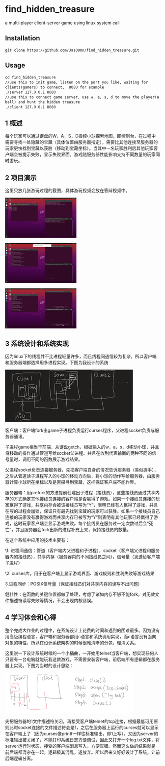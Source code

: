 # find_hidden_treasure

a multi-player client-server game using linux system call

## Installation
    git clone https://github.com/Jas000n/find_hidden_treasure.git
## Usage
    cd find_hidden_treasure
    //use this to init game, listen on the port you like, waiting for clients(gamers) to connect,  8080 for example
    ./server 127.0.0.1 8080 
    //use this to connect game server, use w, a, s, d to move the player(a ball) and hunt the hidden treasure
    ./client 127.0.0.1 8080 	

## 1   概述

每个玩家可以通过键盘的W，A，S，D操控小球探索地图，即控制台，在过程中需要寻找一处隐藏的宝藏（具体位置由服务器指定），需要比其他连接至服务器的玩家更快找到宝藏以获胜（移动到宝藏坐标）。当其中一名玩家胜利后其他玩家客户端会被提示失败，显示失败界面。游戏随服务器性能影响支持不同数量的玩家同时游玩。

## 2   项目演示

这里只放几张游玩过程的截图，具体游玩视频会放在答辩视频中。

![img](./pics/img.png)

![img](./pics/img_1.png)

![img](./pics/img_2.png)

## 3   系统设计和系统实现

因为linux下的线程并不比进程轻量许多，而且线程间通信较为复杂，所以客户端和服务器端都选择用多进程实现。下图为我设计的系统

![img](./pics/img_3.png)

 

客户端：客户端fork出game子进程负责运行curses程序，父进程socket负责与服务器通讯。

 

子进程game相当于前端，从键盘getch，根据输入的w，a，s，d移动小球，并且将移动的操作通过管道写给socket父进程。并且在收到代表输赢的两种不同的信号量时，调用不同的函数展示游戏结果。

父进程socket负责连接服务器，先把客户端自身的情况告诉服务器（类似握手），之后从管道读子进程写入的小球的移动方向后，将小球的动作写给服务器，由服务器计算小球所在坐标以及是否探寻到宝藏，这样保证客户端不能作弊。

 

服务器端：用prefork的方法提前创建出子进程（接线员），这些接线员通过共享内存的方式确定其他接线员连接的客户端是否赢得了游戏。如果一个接线员连接的玩家赢得了游戏，共享内存会被该接线员写为“Y”，表明已经有人赢得了游戏，并且在写的过程会加锁，保证只有最先找到宝藏的玩家可以获胜。如果一个接线员自己连接的玩家没有赢得游戏而共享内存已被写为“Y”则表明有其他玩家已经赢得了游戏，这时玩家客户端会显示游戏失败。每个接线员在服务过一定次数过后会“死亡”，并且服务器会fork出新的进程补充上来，保持接线员的数量。

 

在这个系统中应用的技术主要有：

\1. 进程间通信：管道（客户端内父进程和子进程），socket（客户端父进程和服务器内的接线员），共享内存（服务器内的不同接线员之间），信号量（发送给客户端子进程）

\2. curses库，用于在客户端上显示游戏界面、游戏规则和胜利失败等游戏结果

3.进程同步：POSIX信号量（保证接线员们对共享内存的读写不出问题）

 

健壮性：在函数的关键位置都做了处理，考虑了诸如内存不够不能fork，对无效文件描述符读写失败等情况，不会出现内核错误。

## 4   学习体会和心得

 

整个完成大作业的过程中，在系统设计上花费的时间和遇到的困难最多。因为没有用高级编程语言，客户端和服务器都用c语言和系统调用实现，而c语言没有面向对象的特性，所以在设计系统架构的时候很难清晰的分包，理清关系。

这里说一下设计系统时候的一个小插曲，一开始用telnet当客户端，想实现任何人只要有一台电脑就能玩我这款游戏，不需要安装客户端，前后端所有逻辑都在服务器上实现。下图为当时的设计思路：

![img](./pics/img_4.png)

先把服务器的1文件描述符关闭，再接受客户端telnet的tcp连接，根据最低可用原则此时socket连接的文件描述符会是1，之后在服务器上运行的curses就可以显示在客户端上了（因为curses像printf一样往标准输出，即1上写）。又因为server的标准输出被关闭了，不能打印系统日志方便调试，因此又打开一个log.txt文件，将server运行时状态，接受的客户端消息写入，方便查错。然而这么做的结果就是前后端都混杂在一起，逻辑极其混乱，遂放弃。所以后来又好好设计了系统，让前后端逻辑分离。
